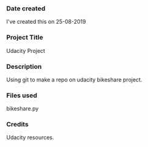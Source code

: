 ### Date created
I've created this on 25-08-2019

### Project Title
Udacity Project

### Description
Using git to make a repo on udacity bikeshare project.

### Files used
bikeshare.py

### Credits
Udacity resources.

